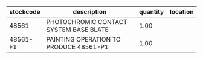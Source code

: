 |stockcode|description|quantity|location|
|---------|-----------|--------|--------|
|48561|PHOTOCHROMIC CONTACT SYSTEM BASE BLATE|1.00||
|48561-F1|PAINTING OPERATION TO PRODUCE 48561-P1|1.00||
